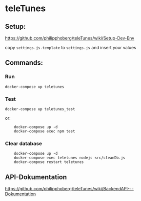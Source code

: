 # teleTunes

## Setup:
https://github.com/philipphoberg/teleTunes/wiki/Setup-Dev-Env

copy `settings.js.template` to `settings.js` and insert your values

## Commands:
### Run
`docker-compose up teletunes`

### Test
`docker-compose up teletunes_test`

or:
```
    docker-compose up -d
    docker-compose exec npm test
```

### Clear database
```
    docker-compose up -d
    docker-compose exec teletunes nodejs src/cleanDb.js
    docker-compose restart teletunes
```

## API-Dokumentation
https://github.com/philipphoberg/teleTunes/wiki/BackendAPI---Dokumentation
